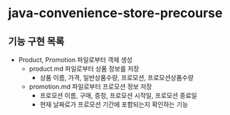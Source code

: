 # java-convenience-store-precourse

## 기능 구현 목록

- Product, Promotion 파일로부터 객체 생성
  - product.md 파일로부터 상품 정보를 저장
    - 상품 이름, 가격, 일반상품수량, 프로모션, 프로모션상품수량
  - promotion.md 파일로부터 프로모션 정보 저장
    - 프로모션 이름, 구매, 증정, 프로모션 시작일, 프로모션 종료일
    - 현재 날짜로가 프로모션 기간에 포함되는지 확인하는 기능